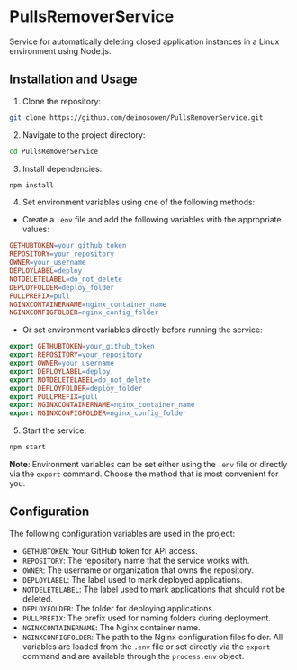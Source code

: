 # PullsRemoverService
Service for automatically deleting closed application instances in a Linux environment using Node.js.

## Installation and Usage
1. Clone the repository:
``` bash
git clone https://github.com/deimosowen/PullsRemoverService.git
```
2. Navigate to the project directory:
``` bash
cd PullsRemoverService
```
3. Install dependencies:
``` bash
npm install
```
4. Set environment variables using one of the following methods:
* Create a `.env` file and add the following variables with the appropriate values:
``` makefile
GETHUBTOKEN=your_github_token
REPOSITORY=your_repository
OWNER=your_username
DEPLOYLABEL=deploy
NOTDELETELABEL=do_not_delete
DEPLOYFOLDER=deploy_folder
PULLPREFIX=pull
NGINXCONTAINERNAME=nginx_container_name
NGINXCONFIGFOLDER=nginx_config_folder
```
* Or set environment variables directly before running the service:
``` makefile
export GETHUBTOKEN=your_github_token
export REPOSITORY=your_repository
export OWNER=your_username
export DEPLOYLABEL=deploy
export NOTDELETELABEL=do_not_delete
export DEPLOYFOLDER=deploy_folder
export PULLPREFIX=pull
export NGINXCONTAINERNAME=nginx_container_name
export NGINXCONFIGFOLDER=nginx_config_folder
```
5. Start the service:
``` bash
npm start
```
**Note**: Environment variables can be set either using the `.env` file or directly via the `export` command. Choose the method that is most convenient for you.

## Configuration
The following configuration variables are used in the project:

* `GETHUBTOKEN`: Your GitHub token for API access.
* `REPOSITORY`: The repository name that the service works with.
* `OWNER`: The username or organization that owns the repository.
* `DEPLOYLABEL`: The label used to mark deployed applications.
* `NOTDELETELABEL`: The label used to mark applications that should not be deleted.
* `DEPLOYFOLDER`: The folder for deploying applications.
* `PULLPREFIX`: The prefix used for naming folders during deployment.
* `NGINXCONTAINERNAME`: The Nginx container name.
* `NGINXCONFIGFOLDER`: The path to the Nginx configuration files folder.
All variables are loaded from the `.env` file or set directly via the `export` command and are available through the `process.env` object.

